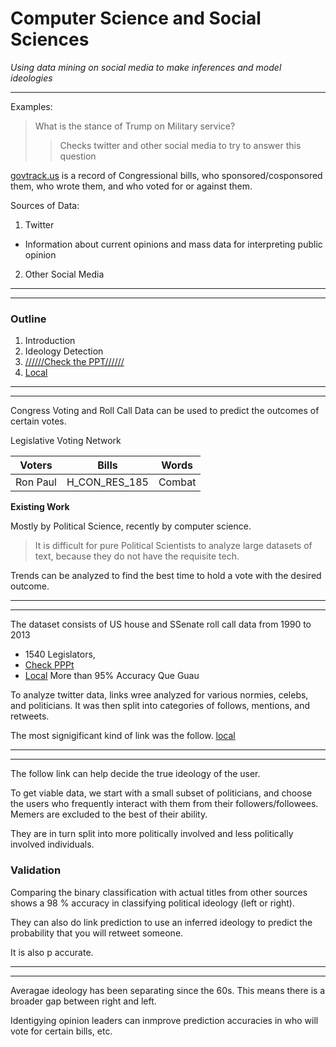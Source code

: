 <h1>Computer Science and Social Sciences</h1>

_Using data mining on social media to make inferences and model ideologies_


---



Examples:
>What is the stance of Trump on Military service?
>>Checks twitter and other social media to try to answer this question

[govtrack.us](https://www.govtrack.us/) is a record of Congressional bills, who sponsored/cosponsored them, who wrote them, and who voted for or against them.



Sources of Data:

1. Twitter
  * Information about current opinions and mass data for interpreting public opinion
2. Other Social Media

---

---

<h3>Outline</h3>

1. Introduction
2. Ideology Detection
3. [//////Check the PPT//////](https://ccle.ucla.edu/course/view/17F-COMSCI1-1)
4. [Local](/home/mudith/Downloads/Sun_CS_2017_Ideology.pptx)

---

---


Congress Voting and Roll Call Data can be used to predict the outcomes of certain votes.

Legislative Voting Network



Voters | Bills | Words 
---|---|---
Ron Paul | H_CON_RES_185 | Combat



__Existing Work__

Mostly by Political Science, recently by computer science.

>It is difficult for pure Political Scientists to analyze large datasets of text, because they do not have the requisite tech.

Trends can be analyzed to find the best time to hold a vote with the desired outcome.


---

---

The dataset consists of US house and SSenate roll call data from 1990 to 2013
  * 1540 Legislators,
  * [Check PPPt](https://ccle.ucla.edu/mod/resource/view.php?id=1699058)
  * [Local](/home/mudith/Downloads/Sun_CS_2017_Ideology.pptx)
More than 95% Accuracy
Que Guau



To analyze twitter data, links wree analyzed for various normies, celebs, and politicians. It was then split into categories of follows, mentions, and retweets.

The most signigificant kind of link was the follow. [local](/home/mudith/Downloads/Sun_CS_2017_Ideology.pptx)

---

---


The follow link can help decide the true ideology of the user.


To get viable data, we start with a small subset of politicians, and choose the users who frequently interact with them from their followers/followees. Memers are excluded to the best of their ability.

They are in turn split into more politically involved and less politically involved individuals.



<h3>Validation</h3>

Comparing the binary classification with actual titles from other sources shows a 98 % accuracy in classifying political ideology (left or right).

They can also do link prediction to use an inferred ideology to predict the probability that you will retweet someone.

It is also p accurate.

---

---


Averagae ideology has been separating since the 60s. This means there is a broader gap between right and left.

Identigying opinion leaders can inmprove prediction accuracies in who will vote for certain bills, etc.
